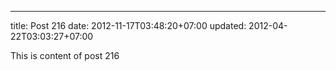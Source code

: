 ---
title: Post 216
date: 2012-11-17T03:48:20+07:00
updated: 2012-04-22T03:03:27+07:00

This is content of post 216